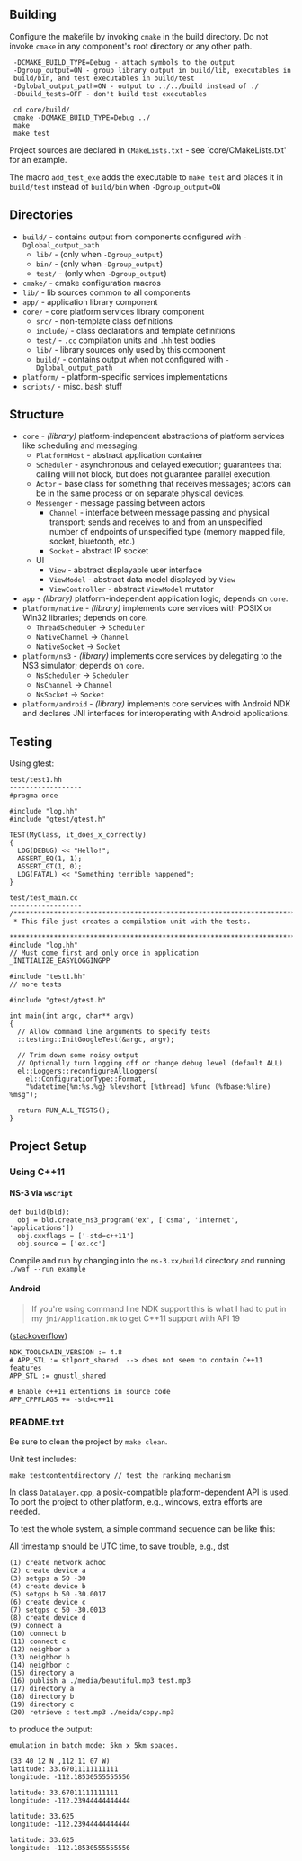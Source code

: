 ## Building

Configure the makefile by invoking `cmake` in the build directory.
Do not invoke `cmake` in any component's root directory or any other path.

     -DCMAKE_BUILD_TYPE=Debug - attach symbols to the output
     -Dgroup_output=ON - group library output in build/lib, executables in
     build/bin, and test executables in build/test
     -Dglobal_output_path=ON - output to ../../build instead of ./
     -Dbuild_tests=OFF - don't build test executables

     cd core/build/
     cmake -DCMAKE_BUILD_TYPE=Debug ../
     make
     make test

Project sources are declared in `CMakeLists.txt` - see `core/CMakeLists.txt'
for an example. 

The macro `add_test_exe` adds the executable to `make test` and places it in
`build/test` instead of `build/bin` when `-Dgroup_output=ON`

## Directories
- `build/` - contains output from components configured with
  `-Dglobal_output_path`
  - `lib/` - (only when `-Dgroup_output`) 
  - `bin/` - (only when `-Dgroup_output`) 
  - `test/` - (only when `-Dgroup_output`)
- `cmake/` - cmake configuration macros
- `lib/` - lib sources common to all components
- `app/` - application library component
- `core/` - core platform services library component
  - `src/` - non-template class definitions
  - `include/` - class declarations and template definitions
  - `test/` - `.cc` compilation units and `.hh` test bodies
  - `lib/` - library sources only used by this component
  - `build/` - contains output when not configured with `-Dglobal_output_path`
- `platform/` - platform-specific services implementations
- `scripts/` - misc. bash stuff

## Structure

- `core` - *(library)* platform-independent abstractions of platform services
           like scheduling and messaging.
  - `PlatformHost` - abstract application container
  - `Scheduler` - asynchronous and delayed execution; guarantees that calling
                  will not block, but does not guarantee parallel execution.
  - `Actor` - base class for something that receives messages; actors can be in
              the same process or on separate physical devices.
  - `Messenger` - message passing between actors
    - `Channel` - interface between message passing and physical transport;
                  sends and receives to and from an unspecified number of
                  endpoints of unspecified type (memory mapped file, socket,
                  bluetooth, etc.)
    - `Socket` - abstract IP socket 
  - UI
    - `View` - abstract displayable user interface
    - `ViewModel` - abstract data model displayed by `View`
    - `ViewController` - abstract `ViewModel` mutator
- `app` - *(library)* platform-independent application logic; depends on `core`.
- `platform/native` - *(library)* implements core services with POSIX or Win32
                      libraries; depends on `core`.
  - `ThreadScheduler` -> `Scheduler`
  - `NativeChannel` -> `Channel`
  - `NativeSocket` -> `Socket`
- `platform/ns3` - *(library)* implements core services by delegating to
                   the NS3 simulator; depends on `core`.
  - `NsScheduler` -> `Scheduler`
  - `NsChannel` -> `Channel`
  - `NsSocket` -> `Socket`
- `platform/android` - *(library)* implements core services with Android NDK and
                       declares JNI interfaces for interoperating with Android
                       applications.

## Testing

Using gtest:

    test/test1.hh
    ------------------
    #pragma once

    #include "log.hh"
    #include "gtest/gtest.h"

    TEST(MyClass, it_does_x_correctly)
    {
      LOG(DEBUG) << "Hello!";
      ASSERT_EQ(1, 1);
      ASSERT_GT(1, 0);
      LOG(FATAL) << "Something terrible happened";
    }

    test/test_main.cc
    ------------------
    /**************************************************************************
     * This file just creates a compilation unit with the tests.
     *************************************************************************/
    #include "log.hh"
    // Must come first and only once in application 
    _INITIALIZE_EASYLOGGINGPP

    #include "test1.hh"
    // more tests

    #include "gtest/gtest.h"

    int main(int argc, char** argv)
    {
      // Allow command line arguments to specify tests
      ::testing::InitGoogleTest(&argc, argv);

      // Trim down some noisy output
      // Optionally turn logging off or change debug level (default ALL)
      el::Loggers::reconfigureAllLoggers(
        el::ConfigurationType::Format,
        "%datetime{%m:%s.%g} %levshort [%thread] %func (%fbase:%line) %msg");

      return RUN_ALL_TESTS();
    }

## Project Setup
### Using C++11
#### NS-3 via `wscript`

    def build(bld):
      obj = bld.create_ns3_program('ex', ['csma', 'internet', 'applications'])
      obj.cxxflags = ['-std=c++11']
      obj.source = ['ex.cc']
        
Compile and run by changing into the `ns-3.xx/build` directory and running
`./waf --run example`

#### Android
> If you're using command line NDK support this is what I had to put in my
> `jni/Application.mk` to get C++11 support with API 19

([stackoverflow](http://stackoverflow.com/a/21386866))

    NDK_TOOLCHAIN_VERSION := 4.8
    # APP_STL := stlport_shared  --> does not seem to contain C++11 features
    APP_STL := gnustl_shared
    
    # Enable c++11 extentions in source code
    APP_CPPFLAGS += -std=c++11


### README.txt

Be sure to clean the project by `make clean`.

Unit test includes:

    make testcontentdirectory // test the ranking mechanism

In class `DataLayer.cpp`, a posix-compatible platform-dependent API is used. To
port the project to other platform, e.g., windows, extra efforts are needed.

To test the whole system, a simple command sequence can be like this:

All timestamp should be UTC time, to save trouble, e.g., dst

    (1) create network adhoc
    (2) create device a
    (3) setgps a 50 -30
    (4) create device b
    (5) setgps b 50 -30.0017
    (6) create device c
    (7) setgps c 50 -30.0013
    (8) create device d
    (9) connect a
    (10) connect b
    (11) connect c
    (12) neighbor a
    (13) neighbor b
    (14) neighbor c
    (15) directory a
    (16) publish a ./media/beautiful.mp3 test.mp3
    (17) directory a
    (18) directory b
    (19) directory c
    (20) retrieve c test.mp3 ./meida/copy.mp3

to produce the output:

    emulation in batch mode: 5km x 5km spaces.
    
    (33 40 12 N ,112 11 07 W)
    latitude: 33.67011111111111
    longitude: -112.18530555555556
    
    latitude: 33.67011111111111
    longitude: -112.23944444444444
    
    latitude: 33.625
    longitude: -112.23944444444444
    
    latitude: 33.625
    longitude: -112.18530555555556
